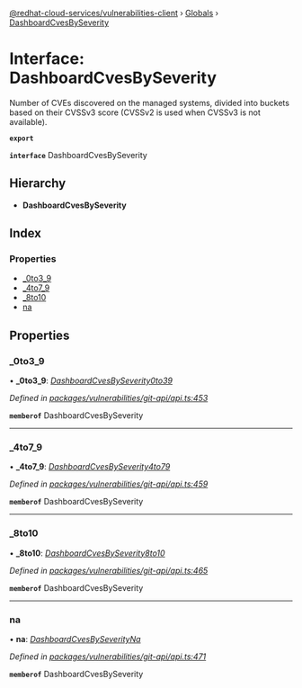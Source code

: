 [@redhat-cloud-services/vulnerabilities-client](../README.md) › [Globals](../globals.md) › [DashboardCvesBySeverity](dashboardcvesbyseverity.md)

# Interface: DashboardCvesBySeverity

Number of CVEs discovered on the managed systems, divided into buckets based on their CVSSv3 score (CVSSv2 is used when CVSSv3 is not available).

**`export`** 

**`interface`** DashboardCvesBySeverity

## Hierarchy

* **DashboardCvesBySeverity**

## Index

### Properties

* [_0to3_9](dashboardcvesbyseverity.md#_0to3_9)
* [_4to7_9](dashboardcvesbyseverity.md#_4to7_9)
* [_8to10](dashboardcvesbyseverity.md#_8to10)
* [na](dashboardcvesbyseverity.md#na)

## Properties

###  _0to3_9

• **_0to3_9**: *[DashboardCvesBySeverity0to39](dashboardcvesbyseverity0to39.md)*

*Defined in [packages/vulnerabilities/git-api/api.ts:453](https://github.com/RedHatInsights/javascript-clients/blob/master/packages/vulnerabilities/git-api/api.ts#L453)*

**`memberof`** DashboardCvesBySeverity

___

###  _4to7_9

• **_4to7_9**: *[DashboardCvesBySeverity4to79](dashboardcvesbyseverity4to79.md)*

*Defined in [packages/vulnerabilities/git-api/api.ts:459](https://github.com/RedHatInsights/javascript-clients/blob/master/packages/vulnerabilities/git-api/api.ts#L459)*

**`memberof`** DashboardCvesBySeverity

___

###  _8to10

• **_8to10**: *[DashboardCvesBySeverity8to10](dashboardcvesbyseverity8to10.md)*

*Defined in [packages/vulnerabilities/git-api/api.ts:465](https://github.com/RedHatInsights/javascript-clients/blob/master/packages/vulnerabilities/git-api/api.ts#L465)*

**`memberof`** DashboardCvesBySeverity

___

###  na

• **na**: *[DashboardCvesBySeverityNa](dashboardcvesbyseverityna.md)*

*Defined in [packages/vulnerabilities/git-api/api.ts:471](https://github.com/RedHatInsights/javascript-clients/blob/master/packages/vulnerabilities/git-api/api.ts#L471)*

**`memberof`** DashboardCvesBySeverity

